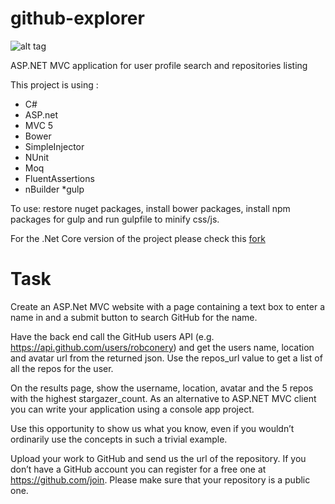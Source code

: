 # github-explorer 
![alt tag](http://spyrosteamcity.uksouth.cloudapp.azure.com/app/rest/builds/buildType:(id:GithubExplorer_Build)/statusIcon)

ASP.NET MVC application for user profile search and repositories listing

This project is using :

* C#
* ASP.net
* MVC 5
* Bower
* SimpleInjector
* NUnit
* Moq
* FluentAssertions
* nBuilder
*gulp

To use:
restore nuget packages, install bower packages, install npm packages for gulp and run gulpfile to minify css/js.

For the .Net Core version of the project please check this [fork](https://github.com/theshoreditch/github-explorer)

# Task
Create an ASP.Net MVC website with a page containing a text box to enter a name in and a submit button to search GitHub for the name.

Have the back end call the GitHub users API (e.g. https://api.github.com/users/robconery) and get the users name, location and avatar url from the returned json. Use the repos_url value to get a list of all the repos for the user.

On the results page, show the username, location, avatar and the 5 repos with the highest stargazer_count.
As an alternative to ASP.NET MVC client you can write your application using a console app project.

Use this opportunity to show us what you know, even if you wouldn’t ordinarily use the concepts in such a trivial example.

Upload your work to GitHub and send us the url of the repository. If you don’t have a GitHub account you can register for a free one at https://github.com/join. Please make sure that your repository is a public one.

